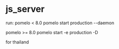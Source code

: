 js_server
=========
run:
pomelo < 8.0
pomelo start production --daemon

pomelo >= 8.0
pomelo start -e production -D

for thailand
